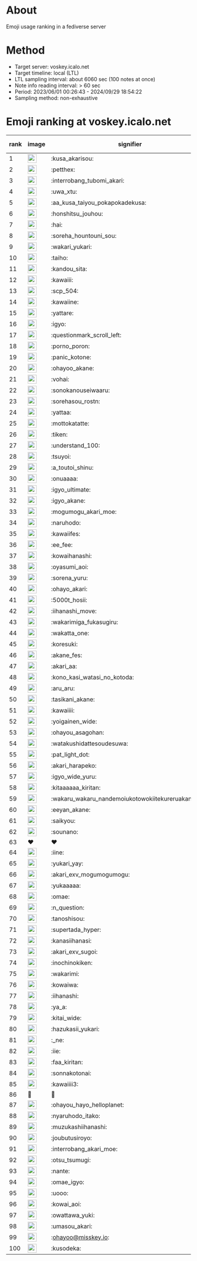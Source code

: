 # About
Emoji usage ranking in a fediverse server

# Method
- Target server: voskey.icalo.net
- Target timeline: local (LTL)
- LTL sampling interval: about 6060 sec (100 notes at once)
- Note info reading interval: > 60 sec
- Period: 2023/06/01 00:26:43 - 2024/09/29 18:54:22 
- Sampling method: non-exhaustive

# Emoji ranking at voskey.icalo.net

|rank|image|signifier|type|frequency score|
|----|----|----|----|----|
|1|<img height="24" src="https://voskey.icalo.net/emoji/kusa_akarisou.webp">|:kusa_akarisou:|custom|32313|
|2|<img height="24" src="https://voskey.icalo.net/emoji/petthex.webp">|:petthex:|custom|24585|
|3|<img height="24" src="https://voskey.icalo.net/emoji/interrobang_tubomi_akari.webp">|:interrobang_tubomi_akari:|custom|13022|
|4|<img height="24" src="https://voskey.icalo.net/emoji/uwa_xtu.webp">|:uwa_xtu:|custom|12256|
|5|<img height="24" src="https://voskey.icalo.net/emoji/aa_kusa_taiyou_pokapokadekusa.webp">|:aa_kusa_taiyou_pokapokadekusa:|custom|10146|
|6|<img height="24" src="https://voskey.icalo.net/emoji/honshitsu_jouhou.webp">|:honshitsu_jouhou:|custom|9568|
|7|<img height="24" src="https://voskey.icalo.net/emoji/hai.webp">|:hai:|custom|8209|
|8|<img height="24" src="https://voskey.icalo.net/emoji/soreha_hountouni_sou.webp">|:soreha_hountouni_sou:|custom|7237|
|9|<img height="24" src="https://voskey.icalo.net/emoji/wakari_yukari.webp">|:wakari_yukari:|custom|6971|
|10|<img height="24" src="https://voskey.icalo.net/emoji/taiho.webp">|:taiho:|custom|6812|
|11|<img height="24" src="https://voskey.icalo.net/emoji/kandou_sita.webp">|:kandou_sita:|custom|6378|
|12|<img height="24" src="https://voskey.icalo.net/emoji/kawaiii.webp">|:kawaiii:|custom|6291|
|13|<img height="24" src="https://voskey.icalo.net/emoji/scp_504.webp">|:scp_504:|custom|5869|
|14|<img height="24" src="https://voskey.icalo.net/emoji/kawaiine.webp">|:kawaiine:|custom|4933|
|15|<img height="24" src="https://voskey.icalo.net/emoji/yattare.webp">|:yattare:|custom|4689|
|16|<img height="24" src="https://voskey.icalo.net/emoji/igyo.webp">|:igyo:|custom|4644|
|17|<img height="24" src="https://voskey.icalo.net/emoji/questionmark_scroll_left.webp">|:questionmark_scroll_left:|custom|4616|
|18|<img height="24" src="https://voskey.icalo.net/emoji/porno_poron.webp">|:porno_poron:|custom|4465|
|19|<img height="24" src="https://voskey.icalo.net/emoji/panic_kotone.webp">|:panic_kotone:|custom|4454|
|20|<img height="24" src="https://voskey.icalo.net/emoji/ohayoo_akane.webp">|:ohayoo_akane:|custom|4423|
|21|<img height="24" src="https://voskey.icalo.net/emoji/vohai.webp">|:vohai:|custom|4258|
|22|<img height="24" src="https://voskey.icalo.net/emoji/sonokanouseiwaaru.webp">|:sonokanouseiwaaru:|custom|4243|
|23|<img height="24" src="https://voskey.icalo.net/emoji/sorehasou_rostn.webp">|:sorehasou_rostn:|custom|4156|
|24|<img height="24" src="https://voskey.icalo.net/emoji/yattaa.webp">|:yattaa:|custom|3849|
|25|<img height="24" src="https://voskey.icalo.net/emoji/mottokatatte.webp">|:mottokatatte:|custom|3713|
|26|<img height="24" src="https://voskey.icalo.net/emoji/tiken.webp">|:tiken:|custom|3685|
|27|<img height="24" src="https://voskey.icalo.net/emoji/understand_100.webp">|:understand_100:|custom|3655|
|28|<img height="24" src="https://voskey.icalo.net/emoji/tsuyoi.webp">|:tsuyoi:|custom|3470|
|29|<img height="24" src="https://voskey.icalo.net/emoji/a_toutoi_shinu.webp">|:a_toutoi_shinu:|custom|3440|
|30|<img height="24" src="https://voskey.icalo.net/emoji/onuaaaa.webp">|:onuaaaa:|custom|3144|
|31|<img height="24" src="https://voskey.icalo.net/emoji/igyo_ultimate.webp">|:igyo_ultimate:|custom|3051|
|32|<img height="24" src="https://voskey.icalo.net/emoji/igyo_akane.webp">|:igyo_akane:|custom|3022|
|33|<img height="24" src="https://voskey.icalo.net/emoji/mogumogu_akari_moe.webp">|:mogumogu_akari_moe:|custom|2938|
|34|<img height="24" src="https://voskey.icalo.net/emoji/naruhodo.webp">|:naruhodo:|custom|2898|
|35|<img height="24" src="https://voskey.icalo.net/emoji/kawaiifes.webp">|:kawaiifes:|custom|2875|
|36|<img height="24" src="https://voskey.icalo.net/emoji/ee_fee.webp">|:ee_fee:|custom|2770|
|37|<img height="24" src="https://voskey.icalo.net/emoji/kowaihanashi.webp">|:kowaihanashi:|custom|2751|
|38|<img height="24" src="https://voskey.icalo.net/emoji/oyasumi_aoi.webp">|:oyasumi_aoi:|custom|2698|
|39|<img height="24" src="https://voskey.icalo.net/emoji/sorena_yuru.webp">|:sorena_yuru:|custom|2693|
|40|<img height="24" src="https://voskey.icalo.net/emoji/ohayo_akari.webp">|:ohayo_akari:|custom|2667|
|41|<img height="24" src="https://voskey.icalo.net/emoji/5000t_hosii.webp">|:5000t_hosii:|custom|2558|
|42|<img height="24" src="https://voskey.icalo.net/emoji/iihanashi_move.webp">|:iihanashi_move:|custom|2459|
|43|<img height="24" src="https://voskey.icalo.net/emoji/wakarimiga_fukasugiru.webp">|:wakarimiga_fukasugiru:|custom|2454|
|44|<img height="24" src="https://voskey.icalo.net/emoji/wakatta_one.webp">|:wakatta_one:|custom|2360|
|45|<img height="24" src="https://voskey.icalo.net/emoji/koresuki.webp">|:koresuki:|custom|2324|
|46|<img height="24" src="https://voskey.icalo.net/emoji/akane_fes.webp">|:akane_fes:|custom|2317|
|47|<img height="24" src="https://voskey.icalo.net/emoji/akari_aa.webp">|:akari_aa:|custom|2296|
|48|<img height="24" src="https://voskey.icalo.net/emoji/kono_kasi_watasi_no_kotoda.webp">|:kono_kasi_watasi_no_kotoda:|custom|2287|
|49|<img height="24" src="https://voskey.icalo.net/emoji/aru_aru.webp">|:aru_aru:|custom|2277|
|50|<img height="24" src="https://voskey.icalo.net/emoji/tasikani_akane.webp">|:tasikani_akane:|custom|2269|
|51|<img height="24" src="https://voskey.icalo.net/emoji/kawaiiii.webp">|:kawaiiii:|custom|2239|
|52|<img height="24" src="https://voskey.icalo.net/emoji/yoigainen_wide.webp">|:yoigainen_wide:|custom|2203|
|53|<img height="24" src="https://voskey.icalo.net/emoji/ohayou_asagohan.webp">|:ohayou_asagohan:|custom|2169|
|54|<img height="24" src="https://voskey.icalo.net/emoji/watakushidattesoudesuwa.webp">|:watakushidattesoudesuwa:|custom|2153|
|55|<img height="24" src="https://voskey.icalo.net/emoji/pat_light_dot.webp">|:pat_light_dot:|custom|2152|
|56|<img height="24" src="https://voskey.icalo.net/emoji/akari_harapeko.webp">|:akari_harapeko:|custom|2101|
|57|<img height="24" src="https://voskey.icalo.net/emoji/igyo_wide_yuru.webp">|:igyo_wide_yuru:|custom|2088|
|58|<img height="24" src="https://voskey.icalo.net/emoji/kitaaaaaa_kiritan.webp">|:kitaaaaaa_kiritan:|custom|2080|
|59|<img height="24" src="https://voskey.icalo.net/emoji/wakaru_wakaru_nandemoiukotowokiitekureruakanetyan.webp">|:wakaru_wakaru_nandemoiukotowokiitekureruakanetyan:|custom|2057|
|60|<img height="24" src="https://voskey.icalo.net/emoji/eeyan_akane.webp">|:eeyan_akane:|custom|2042|
|61|<img height="24" src="https://voskey.icalo.net/emoji/saikyou.webp">|:saikyou:|custom|2033|
|62|<img height="24" src="https://voskey.icalo.net/emoji/sounano.webp">|:sounano:|custom|1996|
|63|❤|❤|unicode|1897|
|64|<img height="24" src="https://voskey.icalo.net/emoji/iine.webp">|:iine:|custom|1894|
|65|<img height="24" src="https://voskey.icalo.net/emoji/yukari_yay.webp">|:yukari_yay:|custom|1816|
|66|<img height="24" src="https://voskey.icalo.net/emoji/akari_exv_mogumogumogu.webp">|:akari_exv_mogumogumogu:|custom|1810|
|67|<img height="24" src="https://voskey.icalo.net/emoji/yukaaaaa.webp">|:yukaaaaa:|custom|1774|
|68|<img height="24" src="https://voskey.icalo.net/emoji/omae.webp">|:omae:|custom|1772|
|69|<img height="24" src="https://voskey.icalo.net/emoji/n_question.webp">|:n_question:|custom|1724|
|70|<img height="24" src="https://voskey.icalo.net/emoji/tanoshisou.webp">|:tanoshisou:|custom|1719|
|71|<img height="24" src="https://voskey.icalo.net/emoji/supertada_hyper.webp">|:supertada_hyper:|custom|1716|
|72|<img height="24" src="https://voskey.icalo.net/emoji/kanasiihanasi.webp">|:kanasiihanasi:|custom|1711|
|73|<img height="24" src="https://voskey.icalo.net/emoji/akari_exv_sugoi.webp">|:akari_exv_sugoi:|custom|1649|
|74|<img height="24" src="https://voskey.icalo.net/emoji/inochinokiken.webp">|:inochinokiken:|custom|1647|
|75|<img height="24" src="https://voskey.icalo.net/emoji/wakarimi.webp">|:wakarimi:|custom|1641|
|76|<img height="24" src="https://voskey.icalo.net/emoji/kowaiwa.webp">|:kowaiwa:|custom|1604|
|77|<img height="24" src="https://voskey.icalo.net/emoji/iihanashi.webp">|:iihanashi:|custom|1557|
|78|<img height="24" src="https://voskey.icalo.net/emoji/ya_a.webp">|:ya_a:|custom|1553|
|79|<img height="24" src="https://voskey.icalo.net/emoji/kitai_wide.webp">|:kitai_wide:|custom|1549|
|80|<img height="24" src="https://voskey.icalo.net/emoji/hazukasii_yukari.webp">|:hazukasii_yukari:|custom|1518|
|81|<img height="24" src="https://voskey.icalo.net/emoji/_ne.webp">|:_ne:|custom|1472|
|82|<img height="24" src="https://voskey.icalo.net/emoji/iie.webp">|:iie:|custom|1452|
|83|<img height="24" src="https://voskey.icalo.net/emoji/faa_kiritan.webp">|:faa_kiritan:|custom|1449|
|84|<img height="24" src="https://voskey.icalo.net/emoji/sonnakotonai.webp">|:sonnakotonai:|custom|1443|
|85|<img height="24" src="https://voskey.icalo.net/emoji/kawaiiii3.webp">|:kawaiiii3:|custom|1437|
|86|🤔|🤔|unicode|1434|
|87|<img height="24" src="https://voskey.icalo.net/emoji/ohayou_hayo_helloplanet.webp">|:ohayou_hayo_helloplanet:|custom|1416|
|88|<img height="24" src="https://voskey.icalo.net/emoji/nyaruhodo_itako.webp">|:nyaruhodo_itako:|custom|1406|
|89|<img height="24" src="https://voskey.icalo.net/emoji/muzukashiihanashi.webp">|:muzukashiihanashi:|custom|1380|
|90|<img height="24" src="https://voskey.icalo.net/emoji/joubutusiroyo.webp">|:joubutusiroyo:|custom|1375|
|91|<img height="24" src="https://voskey.icalo.net/emoji/interrobang_akari_moe.webp">|:interrobang_akari_moe:|custom|1359|
|92|<img height="24" src="https://voskey.icalo.net/emoji/otsu_tsumugi.webp">|:otsu_tsumugi:|custom|1307|
|93|<img height="24" src="https://voskey.icalo.net/emoji/nante.webp">|:nante:|custom|1294|
|94|<img height="24" src="https://voskey.icalo.net/emoji/omae_igyo.webp">|:omae_igyo:|custom|1293|
|95|<img height="24" src="https://voskey.icalo.net/emoji/uooo.webp">|:uooo:|custom|1287|
|96|<img height="24" src="https://voskey.icalo.net/emoji/kowai_aoi.webp">|:kowai_aoi:|custom|1275|
|97|<img height="24" src="https://voskey.icalo.net/emoji/owattawa_yuki.webp">|:owattawa_yuki:|custom|1263|
|98|<img height="24" src="https://voskey.icalo.net/emoji/umasou_akari.webp">|:umasou_akari:|custom|1261|
|99|<img height="24" src="https://voskey.icalo.net/emoji/ohayoo.webp">|:ohayoo@misskey.io:|custom|1228|
|100|<img height="24" src="https://voskey.icalo.net/emoji/kusodeka.webp">|:kusodeka:|custom|1208|
